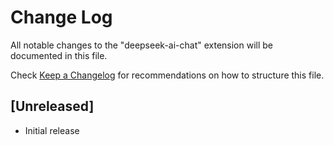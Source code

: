 # Change Log

All notable changes to the "deepseek-ai-chat" extension will be documented in this file.

Check [Keep a Changelog](http://keepachangelog.com/) for recommendations on how to structure this file.

## [Unreleased]

- Initial release